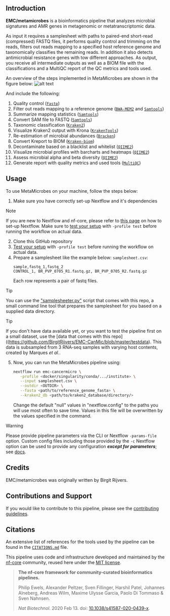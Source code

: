 ## Introduction

**EMC/metamicrobes** is a bioinformatics pipeline that analyzes microbial signatures and AMR genes in metagenomic or metatranscriptomic data. 

As input it requires a samplesheet with paths to paired-end short-read (compressed) FASTQ files, it performs quality control and trimming on the reads, filters out reads mapping to a specified host reference genome and taxonomically classifies the remaining reads. In addition it also detects antimicrobial resistance genes with tow different approaches. As output, you receive all intermediate outputs as well as a BIOM file with the classifications and a MultiQC report of the QC metrics and tools used.

An overview of the steps implemented in MetaMicrobes are shown in the figure below:
![alt text](Metrochart_CanMic_overview-horizontal_mqc_amr_q2.drawio.png)

<!-- TODO nf-core:
   Complete this sentence with a 2-3 sentence summary of what types of data the pipeline ingests, a brief overview of the
   major pipeline sections and the types of output it produces. You're giving an overview to someone new
   to nf-core here, in 15-20 seconds. For an example, see https://github.com/nf-core/rnaseq/blob/master/README.md#introduction
-->

<!-- TODO nf-core: Include a figure that guides the user through the major workflow steps. Many nf-core
     workflows use the "tube map" design for that. See https://nf-co.re/docs/contributing/design_guidelines#examples for examples.   -->
<!-- TODO nf-core: Fill in short bullet-pointed list of the default steps in the pipeline -->

And include the following:

1. Quality control ([`Fastp`](https://github.com/OpenGene/fastp))
2. Filter out reads mapping to a reference genome ([`BWA-MEM2`](https://github.com/bwa-mem2/bwa-mem2) and [`Samtools`](https://www.htslib.org/doc/samtools-view.html))
3. Summarize mapping statistics ([`Samtools`](https://www.htslib.org/doc/samtools-flagstat.html))
4. Convert SAM file to FASTQ ([`Samtools`](https://www.htslib.org/doc/samtools-fasta.html))
5. Taxonomic classification ([`Kraken2`](https://github.com/DerrickWood/kraken2))
6. Visualize Kraken2 output with Krona ([`KrakenTools`](https://github.com/jenniferlu717/KrakenTools))
7. Re-estimation of microbial abundances ([`Bracken`](https://github.com/jenniferlu717/Bracken))
8. Convert Kreport to BIOM ([`Kraken-biom`](https://github.com/smdabdoub/kraken-biom))
9. Decontaminate based on a blacklist and whitelist ([`QIIME2`](https://qiime2.org/))
10. Visualize microbial profiles with barcharts and heatmaps ([`QIIME2`](https://qiime2.org/))
11. Assess microbial alpha and beta diversity ([`QIIME2`](https://qiime2.org/))
12. Generate report with quality metrics and used tools ([`MultiQC`](https://github.com/MultiQC/MultiQC))

## Usage
To use MetaMicrobes on your machine, follow the steps below:
1. Make sure you have correctly set-up Nextflow and it's dependencies
> [!NOTE]
> If you are new to Nextflow and nf-core, please refer to [this page](https://nf-co.re/docs/usage/installation) on how to set-up Nextflow. Make sure to [test your setup](https://nf-co.re/docs/usage/introduction#how-to-run-a-pipeline) with `-profile test` before running the workflow on actual data.

2. Clone this GitHub repository
3. [Test your setup](https://nf-co.re/docs/usage/introduction#how-to-run-a-pipeline) with `-profile test` before running the workflow on actual data.
4. Prepare a samplesheet like the example below:
    `samplesheet.csv`:
    ```csv
    sample,fastq_1,fastq_2
    CONTROL_1, BR_PVP_0705_R1.fastq.gz, BR_PVP_0705_R2.fastq.gz
    ```
    Each row represents a pair of fastq files.
> [!TIP]
> You can use the ["samplesheeter.py"](https://github.com/BirgitRijvers/EMC-CanMic/blob/master/samplesheeter.py) script that comes with this repo, a small command line tool that prepares the samplesheet for you based on a supplied data directory.

> [!TIP]
> If you don't have data available yet, or you want to test the pipeline first on a small dataset, use the [data that comes with this repo]((https://github.com/BirgitRijvers/EMC-CanMic/blob/master/testdata). This data is subsampled from 3 RNA-seq samples with varying host contents, created by Marques *et al.*.
   <!-- TODO nf-core: Add documentation about samplesheeter and testdata -->
5. Now, you can run the MetaMicrobes pipeline using:
     <!-- TODO nf-core: Describe the minimum required steps to execute the pipeline, e.g. how to prepare samplesheets.
     Explain what rows and columns represent -->
   
    ```bash
    nextflow run emc-cancermicro \
       -profile <docker/singularity/conda/.../institute> \
       --input samplesheet.csv \
       --outdir <OUTDIR> \
       --fasta <path/to/reference_genome_fasta> \
       --kraken2_db <path/to/kraken2_database/directory/>
    ```

    Change the default "null" values in "nextflow.config" to the paths you will use most often to save time. Values in this file will be overwritten by the values specified in the command.

> [!WARNING]
> Please provide pipeline parameters via the CLI or Nextflow `-params-file` option. Custom config files including those provided by the `-c` Nextflow option can be used to provide any configuration _**except for parameters**_;
> see [docs](https://nf-co.re/usage/configuration#custom-configuration-files).

## Credits

EMC/metamicrobes was originally written by Birgit Rijvers.
<!-- TODO nf-core: If applicable, make list of people who have also contributed -->

## Contributions and Support

If you would like to contribute to this pipeline, please see the [contributing guidelines](.github/CONTRIBUTING.md).

## Citations
<!-- TODO nf-core: Add citation for pipeline after first release. Uncomment lines below and update Zenodo doi and badge at the top of this file. -->
<!-- If you use EMC/metamicrobes for your analysis, please cite it using the following doi: [10.5281/zenodo.XXXXXX](https://doi.org/10.5281/zenodo.XXXXXX) -->

<!-- TODO nf-core: Add bibliography of tools and data used in your pipeline -->

An extensive list of references for the tools used by the pipeline can be found in the [`CITATIONS.md`](CITATIONS.md) file.

This pipeline uses code and infrastructure developed and maintained by the [nf-core](https://nf-co.re) community, reused here under the [MIT license](https://github.com/nf-core/tools/blob/master/LICENSE).

> **The nf-core framework for community-curated bioinformatics pipelines.**
>
> Philip Ewels, Alexander Peltzer, Sven Fillinger, Harshil Patel, Johannes Alneberg, Andreas Wilm, Maxime Ulysse Garcia, Paolo Di Tommaso & Sven Nahnsen.
>
> _Nat Biotechnol._ 2020 Feb 13. doi: [10.1038/s41587-020-0439-x](https://dx.doi.org/10.1038/s41587-020-0439-x).
